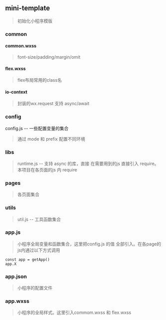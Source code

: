 ## mini-template
> 初始化小程序模版

### common

#### common.wxss 
> font-size/padding/margin/omit

#### flex.wxss 
> flex布局常用的class名

#### io-context
> 封装的wx.request 支持 async/await

### config

config.js -- 一些配置变量的集合

> 通过 mode 和 prefix 配置不同环境

### libs

> runtime.js -- 支持 async 的库，直接 在需要用到的js 直接引入 require。本项目在各页面的js 内 require 

### pages

> 各页面集合

### utils

> util.js -- 工具函数集合

### app.js

> 小程序全局变量和函数集合，这里把config.js 的值 全部引入。在各page的js内通过以下方式调用 
```
const app = getApp()
app.X 
```

### app.json

> 小程序的配置文件

### app.wxss 

> 小程序的全局样式。这里引入commom.wxss 和 flex.wxss
